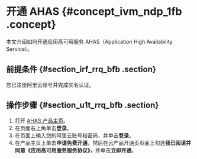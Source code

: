 # 开通 AHAS {#concept_ivm_ndp_1fb .concept}

本文介绍如何开通应用高可用服务 AHAS（Application High Availability Service）。

## 前提条件 {#section_irf_rrq_bfb .section}

您已注册阿里云账号并完成实名认证。

## 操作步骤 {#section_u1t_rrq_bfb .section}

1.  打开 [AHAS 产品主页](https://www.alibabacloud.com/products/ahas)。
2.  在页面右上角单击**登录**。
3.  在页面上输入您的阿里云账号和密码，并单击**登录**。
4.  在产品主页上单击**申请免费开通**，然后在云产品开通页页面上勾选**我已阅读并同意《应用高可用服务服务协议》**，并单击**立即开通**。

